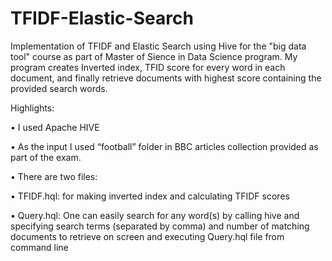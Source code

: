 # TFIDF-Elastic-Search
Implementation of TFIDF and Elastic Search using Hive for the "big data tool" course as part of Master of Sience in Data Science program.
My program creates Inverted index, TFID score for every word in each document, and finally retrieve documents with highest score containing the provided search words.

Highlights:

•	I used Apache HIVE 

•	As the input I used “football” folder in BBC articles collection provided as part of the exam.

• There are two files:

  •	TFIDF.hql: for making inverted index and calculating TFIDF scores
  
  •	Query.hql: One can easily search for any word(s) by calling hive and specifying search terms (separated by comma) and number of matching documents to retrieve on screen and executing Query.hql file from command line
